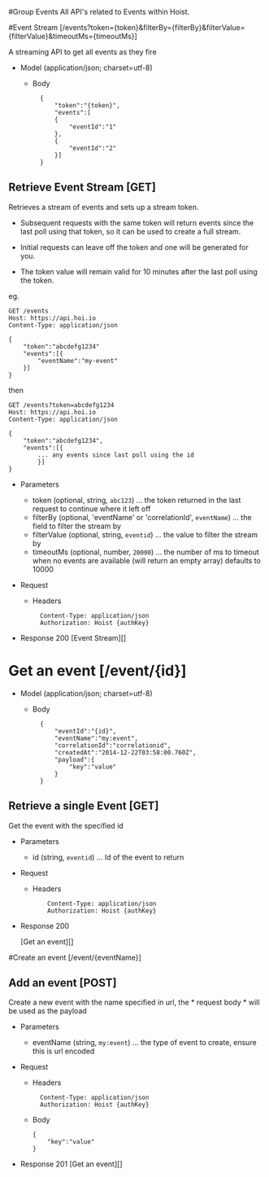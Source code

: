 #Group Events
All API's related to Events within Hoist.

#Event Stream [/events?token={token}&filterBy={filterBy}&filterValue={filterValue}&timeoutMs={timeoutMs}]

A streaming API to get all events as they fire


+ Model (application/json; charset=utf-8)

    + Body

            {
                "token":"{token}",
                "events":[
                {
                    "eventId":"1"
                },
                {
                    "eventId":"2"
                }]
            }


## Retrieve Event Stream [GET]

Retrieves a stream of events and sets up a stream token.
* Subsequent requests with the same token will return events since the last poll using that token, so it can be used to create a full stream.

* Initial requests can leave off the token and one will be generated for you.

* The token value will remain valid for 10 minutes after the last poll using the token.

eg.

```http
GET /events
Host: https://api.hoi.io
Content-Type: application/json

{
    "token":"abcdefg1234"
    "events":[{
        "eventName":"my-event"
    }]
}
```
then
```http
GET /events?token=abcdefg1234
Host: https://api.hoi.io
Content-Type: application/json

{
    "token":"abcdefg1234",
    "events":[{
        ... any events since last poll using the id
        }]
}
```

+ Parameters

    + token (optional, string, `abc123`) ... the token returned in the last request to continue where it left off
    + filterBy (optional, 'eventName' or 'correlationId', `eventName`) ... the field to filter the stream by
    + filterValue (optional, string, `eventid`) ... the value to filter the stream by
    + timeoutMs (optional, number, `20000`) ... the number of ms to timeout when no events are available (will return an empty array) defaults to 10000

+ Request
    + Headers

            Content-Type: application/json
            Authorization: Hoist {authKey}

+ Response 200
    [Event Stream][]

# Get an event [/event/{id}]

+ Model (application/json; charset=utf-8)

    + Body

            {
                "eventId":"{id}",
                "eventName":"my:event",
                "correlationId":"correlationid",
                "createdAt":"2014-12-22T03:58:00.760Z",
                "payload":{
                    "key":"value"
                }
            }

## Retrieve a single Event [GET]

Get the event with the specified id

+ Parameters

    + id (string, `eventid`) ... Id of the event to return

+ Request

    + Headers

              Content-Type: application/json
              Authorization: Hoist {authKey}

+ Response 200

    [Get an event][]

#Create an event [/event/{eventName}]

## Add an event [POST]

Create a new event with the name specified in url, the * request body * will be used as the payload

+ Parameters

    + eventName (string, `my:event`) ... the type of event to create, ensure this is url encoded

+ Request

    + Headers

            Content-Type: application/json
            Authorization: Hoist {authKey}

    + Body
      ```
      {
          "key":"value"
      }
      ```

+ Response 201
    [Get an event][]
